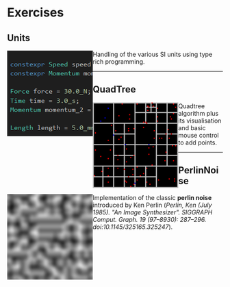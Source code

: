 # Exercises
## Units
<img align="left" width="200" height="200" src="doc/units.png">

Handling of the various SI units using type rich programming.

---
## QuadTree
<img align="left" width="200" height="200" src="doc/quad.png">

Quadtree algorithm plus its visualisation and basic mouse control to add points.

---
## PerlinNoise
<img align="left" width="200" height="200" src="doc/perlin.png">

Implementation of the classic **perlin noise** introduced by Ken Perlin (*Perlin, Ken (July 1985). "An Image Synthesizer". SIGGRAPH Comput. Graph. 19 (97–8930): 287–296. doi:10.1145/325165.325247*).
